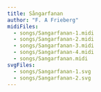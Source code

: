 ```yaml
---
title: Sångarfanan
author: "F. A Frieberg"
midiFiles:
  - songs/Sangarfanan-1.midi
  - songs/Sangarfanan-2.midi
  - songs/Sangarfanan-3.midi
  - songs/Sangarfanan-4.midi
  - songs/Sangarfanan.midi
svgFiles:
  - songs/Sangarfanan-1.svg
  - songs/Sangarfanan-2.svg
---
```

